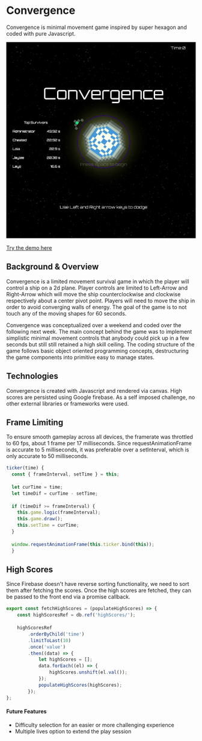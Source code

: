# Convergence
Convergence is minimal movement game inspired by super hexagon and coded with pure Javascript. 

<a href="https://applecidera.github.io/convergence/"><img src="https://raw.githubusercontent.com/applecidera/convergence/master/src/assets/convergence.gif"/></a>

<a href="https://applecidera.github.io/convergence/"  target="_blank">Try the demo here</a>

## Background & Overview
Convergence is a limited movement survival game in which the player will control a ship on a 2d plane. Player controls are limited to Left-Arrow and Right-Arrow which will move the ship counterclockwise and clockwise respectively about a center pivot point. Players will need to move the ship in order to avoid converging walls of energy. The goal of the game is to not touch any of the moving shapes for 60 seconds. 

Convergence was conceptualized over a weekend and coded over the following next week. The main concept behind the game was to implement simplistic minimal movement controls that anybody could pick up in a few seconds but still still retained a high skill ceiling. The coding structure of the game follows basic object oriented programming concepts, destructuring the game components into primitive easy to manage states. 

## Technologies
Convergence is created with Javascript and rendered via canvas. High scores are persisted using Google firebase. As a self imposed challenge, no other external libraries or frameworks were used.

## Frame Limiting
To ensure smooth gameplay across all devices, the framerate was throttled to 60 fps, about 1 frame per 17 milliseconds. Since requestAnimationFrame is accurate to 5 milliseconds, it was preferable over a setInterval, which is only accurate to 50 milliseconds.

```javascript
ticker(time) {
  const { frameInterval, setTime } = this;

  let curTime = time;
  let timeDif = curTime - setTime;

  if (timeDif >= frameInterval) {
    this.game.logic(frameInterval);
    this.game.draw();
    this.setTime = curTime;
  }

  window.requestAnimationFrame(this.ticker.bind(this));
  }
```

## High Scores
Since Firebase doesn't have reverse sorting functionality, we need to sort them after fetching the scores. Once the high scores are fetched, they can be passed to the front end via a promise callback.
```javascript
export const fetchHighScores = (populateHighScores) => {
	const highScoresRef = db.ref('highScores/');

	highScoresRef
		.orderByChild('time')
		.limitToLast(10)
		.once('value')
		.then((data) => {
			let highScores = [];
			data.forEach((el) => {
				highScores.unshift(el.val());
			});
			populateHighScores(highScores);
		});
};
```

#### Future Features
* Difficulty selection for an easier or more challenging experience
* Multiple lives option to extend the play session
